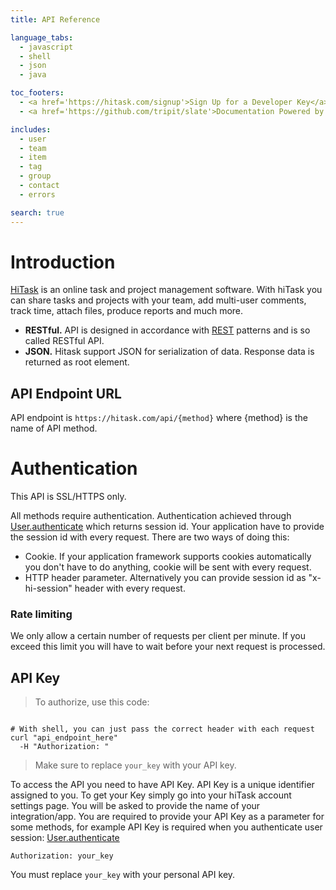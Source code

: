 ```yaml
---
title: API Reference

language_tabs:
  - javascript
  - shell
  - json
  - java

toc_footers:
  - <a href='https://hitask.com/signup'>Sign Up for a Developer Key</a>
  - <a href='https://github.com/tripit/slate'>Documentation Powered by Slate</a>

includes:
  - user
  - team
  - item
  - tag
  - group
  - contact
  - errors

search: true
---
```


# Introduction

[HiTask](http://hitask.com) is an online task and project management software. With hiTask you can share tasks and projects with your team, add multi-user comments, track time, attach files, produce reports and much more.

* **RESTful.** API is designed in accordance with [REST](http://en.wikipedia.org/wiki/Representational_state_transfer) patterns and is so called RESTful API.
* **JSON.** Hitask support JSON for serialization of data. Response data is returned as root element.





## API Endpoint URL

API endpoint is `https://hitask.com/api/{method}` where {method} is the name of API method. 


# Authentication

This API is SSL/HTTPS only.

All methods require authentication. Authentication achieved through [User.authenticate](#user) which returns session id.
Your application have to provide the session id with every request. There are two ways of doing this:

* Cookie. If your application framework supports cookies automatically you don't have to do anything, cookie will be sent with every request.
* HTTP header parameter. Alternatively you can provide session id as "x-hi-session" header with every request.

### Rate limiting

We only allow a certain number of requests per client per minute. If you exceed this limit you will have to wait before your next request is processed.


## API Key

> To authorize, use this code:

```javascript

```


```shell
# With shell, you can just pass the correct header with each request
curl "api_endpoint_here"
  -H "Authorization: "
```


> Make sure to replace `your_key` with your API key.

To access the API you need to have API Key. API Key is a unique identifier assigned to you. To get your Key simply go into your hiTask account settings page. You  will be asked to provide the name of your integration/app.
You are required to provide your API Key as a parameter for some methods, for example API Key is required when you authenticate user session: [User.authenticate](#user)


`Authorization: your_key`

<aside class="notice">
You must replace <code>your_key</code> with your personal API key.
</aside>

